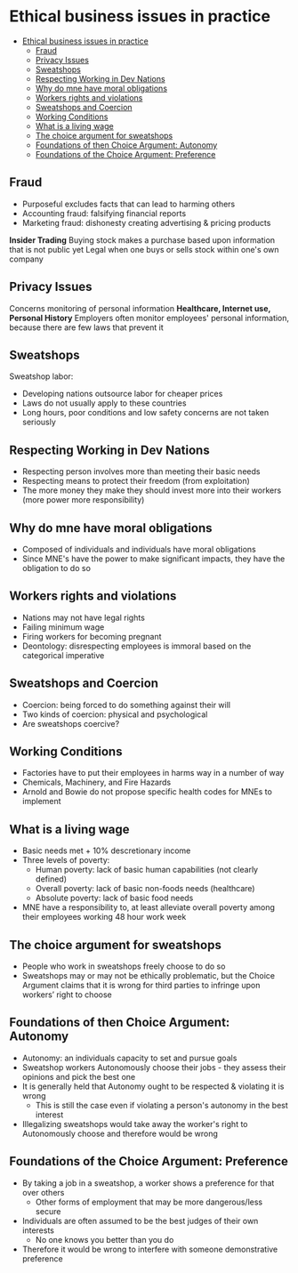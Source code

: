 # Ethical business issues in practice

<!--toc:start-->
- [Ethical business issues in practice](#ethical-business-issues-in-practice)
  - [Fraud](#fraud)
  - [Privacy Issues](#privacy-issues)
  - [Sweatshops](#sweatshops)
  - [Respecting Working in Dev Nations](#respecting-working-in-dev-nations)
  - [Why do mne have moral obligations](#why-do-mne-have-moral-obligations)
  - [Workers rights and violations](#workers-rights-and-violations)
  - [Sweatshops and Coercion](#sweatshops-and-coercion)
  - [Working Conditions](#working-conditions)
  - [What is a living wage](#what-is-a-living-wage)
  - [The choice argument for sweatshops](#the-choice-argument-for-sweatshops)
  - [Foundations of then Choice Argument: Autonomy](#foundations-of-then-choice-argument-autonomy)
  - [Foundations of the Choice Argument: Preference](#foundations-of-the-choice-argument-preference)
<!--toc:end-->

## Fraud

- Purposeful excludes facts that can lead to harming others
- Accounting fraud: falsifying financial reports
- Marketing fraud: dishonesty creating advertising & pricing products

**Insider Trading**
Buying stock makes a purchase based upon information that is not public yet
Legal when one buys or sells stock within one's own company

## Privacy Issues

Concerns monitoring of personal information
**Healthcare, Internet use, Personal History**
Employers often monitor employees' personal information, because there are few
laws that prevent it

## Sweatshops

Sweatshop labor:

- Developing nations outsource labor for cheaper prices
- Laws do not usually apply to these countries
- Long hours, poor conditions and low safety concerns are not taken seriously

## Respecting Working in Dev Nations

- Respecting person involves more than meeting their basic needs
- Respecting means to protect their freedom (from exploitation)
- The more money they make they should invest more into their workers
  (more power more responsibility)

## Why do mne have moral obligations

- Composed of individuals and individuals have moral obligations
- Since MNE's have the power to make significant impacts, they have the
  obligation to do so

## Workers rights and violations

- Nations may not have legal rights
- Failing minimum wage
- Firing workers for becoming pregnant
- Deontology: disrespecting employees is immoral based on the categorical imperative

## Sweatshops and Coercion

- Coercion: being forced to do something against their will
- Two kinds of coercion: physical and psychological
- Are sweatshops coercive?

## Working Conditions

- Factories have to put their employees in harms way in a number of way
- Chemicals, Machinery, and Fire Hazards
- Arnold and Bowie do not propose specific health codes for MNEs to
  implement

## What is a living wage

- Basic needs met + 10% descretionary income
- Three levels of poverty:
  - Human poverty: lack of basic human capabilities (not clearly defined)
  - Overall poverty: lack of basic non-foods needs (healthcare)
  - Absolute poverty: lack of basic food needs
- MNE have a responsibility to, at least alleviate overall poverty among their employees
  working 48 hour work week

## The choice argument for sweatshops

- People who work in sweatshops freely choose to do so
- Sweatshops may or may not be ethically problematic, but the Choice Argument
  claims that it is wrong for third parties to infringe upon workers’ right to choose

## Foundations of then Choice Argument: Autonomy

- Autonomy: an individuals capacity to set and pursue goals
- Sweatshop workers Autonomously choose their jobs - they assess their opinions
  and pick the best one
- It is generally held that Autonomy ought to be respected & violating it is wrong
  - This is still the case even if violating a person's autonomy in the best interest
- Illegalizing sweatshops would take away the worker's right to Autonomously
  choose and therefore would be wrong

## Foundations of the Choice Argument: Preference

- By taking a job in a sweatshop, a worker shows a preference for that over others
  - Other forms of employment that may be more dangerous/less secure
- Individuals are often assumed to be the best judges of their own interests
  - No one knows you better than you do
- Therefore it would be wrong to interfere with someone demonstrative preference
